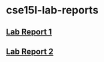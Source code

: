 # cse15l-lab-reports   
## [Lab Report 1](https://yuming73.github.io/cse15l-lab-reports/lab-report-1-week-2.html)
## [Lab Report 2](https://yuming73.github.io/cse15l-lab-reports/lab-report-2-week-4.html)
